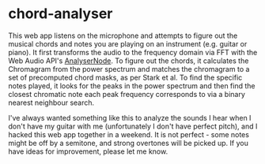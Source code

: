 # chord-analyser

This web app listens on the microphone and attempts to figure out the musical chords and notes you are playing on an instrument (e.g. guitar or piano). It first transforms the audio to the frequency domain via FFT with the Web Audio API's [AnalyserNode](https://developer.mozilla.org/en-US/docs/Web/API/AnalyserNode). To figure out the chords, it calculates the Chromagram from the power spectrum and matches the chromagram to a set of precomputed chord masks, as per Stark et al. To find the specific notes played, it looks for the peaks in the power spectrum and then find the closest chromatic note each peak frequency corresponds to via a binary nearest neighbour search.

I've always wanted something like this to analyze the sounds I hear when I don't have my guitar with me (unfortunately I don't have perfect pitch), and I hacked this web app together in a weekend. It is not perfect - some notes might be off by a semitone, and strong overtones will be picked up. If you have ideas for improvement, please let me know.
